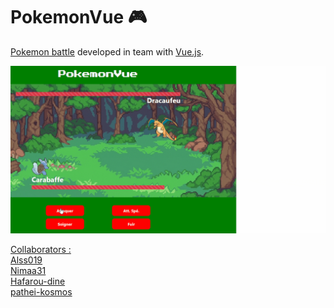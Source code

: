 # PokemonVue :video_game:
[Pokemon battle](https://bulbapedia.bulbagarden.net/wiki/Pok%C3%A9mon_battle) developed in team with [Vue.js](https://vuejs.org/). 


![Demo gif](demopokemon.gif)

<ins>Collaborators :</ins>  
[Alss019](https://github.com/Alss019)  
[Nimaa31](https://github.com/Nimaa31)  
[Hafarou-dine](https://github.com/Hafarou-dine)  
[pathei-kosmos](https://github.com/pathei-kosmos)  
